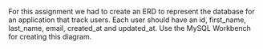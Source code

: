 For this assignment we had to create an ERD to represent the database for an application that track users.
Each user should have an id, first_name, last_name, email, created_at and updated_at. Use the MySQL Workbench for creating this diagram.